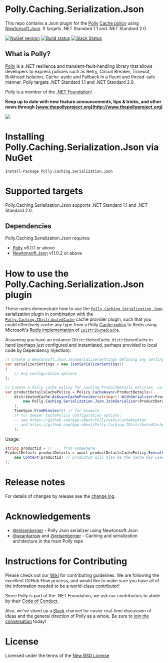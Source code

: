 # Polly.Caching.Serialization.Json

This repo contains a Json plugin for the [Polly](https://github.com/App-vNext/Polly) [Cache policy](https://github.com/App-vNext/Polly/wiki/Cache) using [Newtonsoft.Json](https://www.nuget.org/packages/Newtonsoft.Json/).  It targets .NET Standard 1.1 and .NET Standard 2.0.

[![NuGet version](https://badge.fury.io/nu/Polly.Caching.Serialization.Json.svg)](https://badge.fury.io/nu/Polly.Caching.Serialization.Json) [![Build status](https://ci.appveyor.com/api/projects/status/pgd89nfdr9u4ig8m?svg=true)](https://ci.appveyor.com/project/joelhulen/polly-caching-serialization-json) [![Slack Status](http://www.pollytalk.org/badge.svg)](http://www.pollytalk.org)

## What is Polly?

[Polly](https://github.com/App-vNext/Polly) is a .NET resilience and transient-fault-handling library that allows developers to express policies such as Retry, Circuit Breaker, Timeout, Bulkhead Isolation, Cache-aside and Fallback in a fluent and thread-safe manner. Polly targets .NET Standard 1.1 and .NET Standard 2.0. 

Polly is a member of the [.NET Foundation](https://www.dotnetfoundation.org/about)!

**Keep up to date with new feature announcements, tips & tricks, and other news through [www.thepollyproject.org](http://www.thepollyproject.org)**

![](https://raw.github.com/App-vNext/Polly/master/Polly-Logo.png)

# Installing Polly.Caching.Serialization.Json via NuGet

    Install-Package Polly.Caching.Serialization.Json


# Supported targets

Polly.Caching.Serialization.Json supports .NET Standard 1.1 and .NET Standard 2.0.

## Dependencies

Polly.Caching.Serialization.Json requires:

+ [Polly](https://github.com/App-vNext/Polly) v6.0.1 or above
+ [Newtonsoft.Json](https://www.nuget.org/packages/Newtonsoft.Json/) v11.0.2 or above

# How to use the Polly.Caching.Serialization.Json plugin

These notes demonstrate how to use the [`Polly.Caching.Serialization.Json`](https://www.nuget.org/packages/polly.caching.serialization.json) serialization plugin in combination with the [`Polly.Caching.IDistributedCache`](https://www.nuget.org/packages/polly.caching.idistributedcache) cache provider plugin, such that you could effectively cache any type from a Polly [Cache policy](https://github.com/App-vNext/Polly/wiki/Cache) to Redis using Microsoft's [Redis implementation](https://docs.microsoft.com/en-us/aspnet/core/performance/caching/distributed) of [`IDistributedCache`](https://docs.microsoft.com/en-us/dotnet/api/microsoft.extensions.caching.distributed.idistributedcache).


Assuming you have an instance `IDistributedCache distributedCache` in hand (perhaps just configured and instantiated, perhaps provided to local code by Dependency Injection):

```csharp
// Create a Newtonsoft.Json.JsonSerializerSettings defining any settings to use for serialization
var serializerSettings = new JsonSerializerSettings()
{
    // Any configuration options
};

// Create a Polly cache policy for caching ProductDetails entities, using that IDistributedCache instance.
var productDetailsCachePolicy = Policy.CacheAsync<ProductDetails>(
    distributedCache.AsAsyncCacheProvider<string>().WithSerializer<ProductDetails, string>(
        new Polly.Caching.Serialization.Json.JsonSerializer<ProductDetails>(serializerSettings)
    ), 
    TimeSpan.FromMinutes(5) // for example
    /* for deeper CachePolicy configuration options: 
    -- see https://github.com/App-vNext/Polly/wiki/Cache#syntax
    -- and https://github.com/App-vNext/Polly.Caching.IDistributedCache */    
    );
```

Usage:

```csharp
string productId = // ... from somewhere
ProductDetails productDetails = await productDetailsCachePolicy.ExecuteAsync(ctx => getProductDetails(productId), 
    new Context(productId) // productId will also be the cache key used in this execution.
); 
```


# Release notes

For details of changes by release see the [change log](CHANGELOG.md).  


# Acknowledgements

* [@reisenberger](https://github.com/reisenberger) - Polly Json serializer using Newtonsoft.Json
* [@seanfarrow](https://github.com/seanfarrow) and [@reisenberger](https://github.com/reisenberger) - Caching and serialization architecture in the main Polly repo

# Instructions for Contributing

Please check out our [Wiki](https://github.com/App-vNext/Polly/wiki/Git-Workflow) for contributing guidelines. We are following the excellent GitHub Flow process, and would like to make sure you have all of the information needed to be a world-class contributor!

Since Polly is part of the .NET Foundation, we ask our contributors to abide by their [Code of Conduct](https://www.dotnetfoundation.org/code-of-conduct).

Also, we've stood up a [Slack](http://www.pollytalk.org) channel for easier real-time discussion of ideas and the general direction of Polly as a whole. Be sure to [join the conversation](http://www.pollytalk.org) today!

# License

Licensed under the terms of the [New BSD License](http://opensource.org/licenses/BSD-3-Clause)
